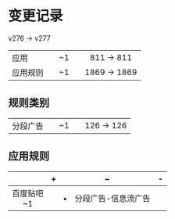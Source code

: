 # 变更记录

v276 -> v277

||||||
|-|:-:|:-:|:-:|:-:|
|应用||~1||811 -> 811|
|应用规则||~1||1869 -> 1869|

## 规则类别

||||||
|-|:-:|:-:|:-:|:-:|
|分段广告||~1||126 -> 126|

## 应用规则

||+|~|-|
|:-:|-|-|-|
|百度贴吧<br>~1||<li>分段广告-信息流广告||
